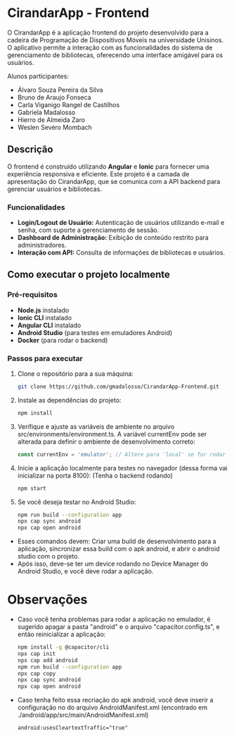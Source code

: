 # CirandarApp - Frontend

O CirandarApp é a aplicação frontend do projeto desenvolvido para a cadeira de Programação de Dispositivos Móveis na universidade Unisinos. O aplicativo permite a interação com as funcionalidades do sistema de gerenciamento de bibliotecas, oferecendo uma interface amigável para os usuários.

Alunos participantes:
- Álvaro Souza Pereira da Silva
- Bruno de Araujo Fonseca
- Carla Viganigo Rangel de Castilhos
- Gabriela Madalosso
- Hierro de Almeida Zaro
- Weslen Sevéro Mombach

## Descrição

O frontend é construído utilizando **Angular** e **Ionic** para fornecer uma experiência responsiva e eficiente. Este projeto é a camada de apresentação do CirandarApp, que se comunica com a API backend para gerenciar usuários e bibliotecas.

### Funcionalidades

- **Login/Logout de Usuário:** Autenticação de usuários utilizando e-mail e senha, com suporte a gerenciamento de sessão.
- **Dashboard de Administração:** Exibição de conteúdo restrito para administradores.
- **Interação com API:** Consulta de informações de bibliotecas e usuários.

## Como executar o projeto localmente

### Pré-requisitos

- **Node.js** instalado
- **Ionic CLI** instalado
- **Angular CLI** instalado
- **Android Studio** (para testes em emuladores Android)
- **Docker** (para rodar o backend)

### Passos para executar

1. Clone o repositório para a sua máquina:

   ```bash
   git clone https://github.com/gmadalosso/CirandarApp-Frontend.git

2. Instale as dependências do projeto:

   ```bash
   npm install

3. Verifique e ajuste as variáveis de ambiente no arquivo src/environments/environment.ts. A variável currentEnv pode ser alterada para definir o ambiente de desenvolvimento correto:

   ```typescript
   const currentEnv = 'emulator'; // Altere para 'local' se for rodar o backend localmente

4. Inicie a aplicação localmente para testes no navegador (dessa forma vai inicializar na porta 8100): (Tenha o backend rodando)

   ```bash
   npm start

5. Se você deseja testar no Android Studio:

   ```bash
   npm run build --configuration app
   npx cap sync android
   npx cap open android
   ```

- Esses comandos devem: Criar uma build de desenvolvimento para a aplicação, sincronizar essa build com o apk android, e abrir o android studio com o projeto.
- Após isso, deve-se ter um device rodando no Device Manager do Android Studio, e você deve rodar a aplicação.

# Observações
- Caso você tenha problemas para rodar a aplicação no emulador, é sugerido apagar a pasta "android" e o arquivo "capacitor.config.ts", e então reinicializar a aplicação:
   ```bash
   npm install -g @capacitor/cli
   npx cap init
   npx cap add android
   npm run build --configuration app
   npx cap copy
   npx cap sync android
   npx cap open android
   ```

- Caso tenha feito essa recriação do apk android, você deve inserir a configuração no <application> do arquivo AndroidManifest.xml (encontrado em ./android/app/src/main/AndroidManifest.xml)

   ```xml
   android:usesCleartextTraffic="true"


